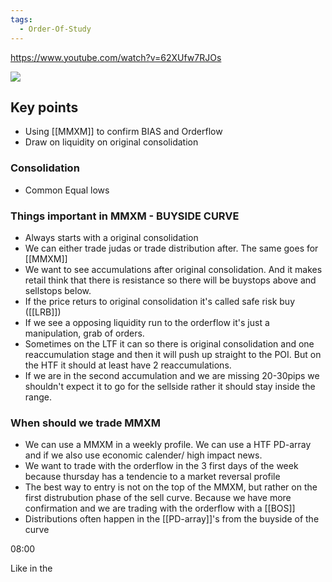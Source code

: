 ```yaml
---
tags:
  - Order-Of-Study
---
```

https://www.youtube.com/watch?v=62XUfw7RJOs


![](https://i.imgur.com/osnxMe1.png)

## Key points
- Using [[MMXM]] to confirm BIAS and Orderflow
- Draw on liquidity on original consolidation

### Consolidation
- Common Equal lows

### Things important in MMXM - BUYSIDE CURVE
- Always starts with a original consolidation
- We can either trade judas or trade distribution after. The same goes for [[MMXM]]
- We want to see accumulations after original consolidation. And it makes retail think that there is resistance so there will be buystops above and sellstops below.
- If the price returs to original consolidation it's called safe risk buy ([[LRB]])
- If we see a opposing liquidity run to the orderflow it's just a manipulation, grab of orders.
- Sometimes on the LTF it can so there is original consolidation and one reaccumulation stage and then it will push up straight to the POI. But on the HTF it should at least have 2 reaccumulations.
- If we are in the second accumulation and we are missing 20-30pips we shouldn't expect it to go for the sellside rather it should stay inside the range.

### When should we trade MMXM
- We can use a MMXM in a weekly profile. We can use a HTF PD-array and if we also use economic calender/ high impact news. 
- We want to trade with the orderflow in the 3 first days of the week because thursday has a tendencie to a market reversal profile 
- The best way to entry is not on the top of the MMXM, but rather on the first distrubution phase of the sell curve. Because we have more confirmation and we are trading with the orderflow with a [[BOS]]
- Distributions often happen in the [[PD-array]]'s from the buyside of the curve

08:00

Like in the 
